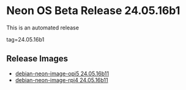 # Neon OS Beta Release 24.05.16b1
This is an automated release

tag=24.05.16b1

## Release Images
- [debian-neon-image-opi5 24.05.16b11](https://2222.us/app/files/neon_images/core/opi5/dev/debian-neon-image-opi5_2024-05-16_13_42.img.xz)
- [debian-neon-image-rpi4 24.05.16b11](https://2222.us/app/files/neon_images/core/rpi4/dev/debian-neon-image-rpi4_2024-05-16_13_42.img.xz)

